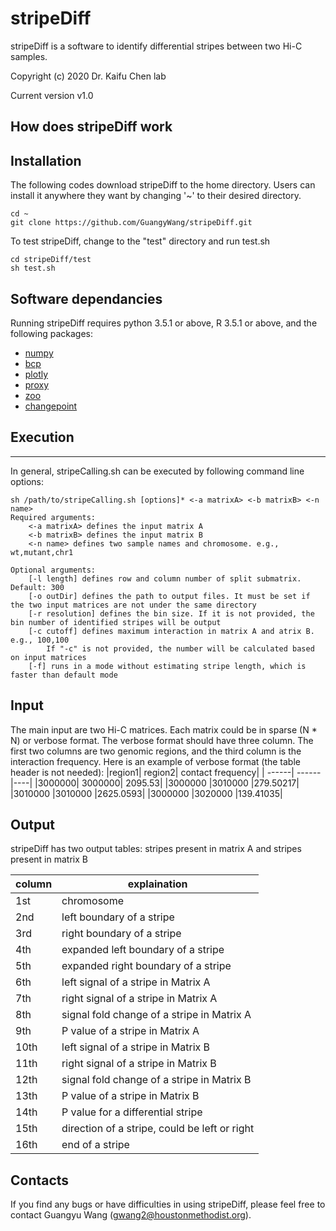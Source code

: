 # stripeDiff
stripeDiff is a software to identify differential stripes between two Hi-C samples. 

Copyright (c) 2020 Dr. Kaifu Chen lab

Current version v1.0


## How does stripeDiff work


## Installation
The following codes download stripeDiff to the home directory. Users can install it anywhere they want by changing '~' to their desired directory.

    cd ~
    git clone https://github.com/GuangyWang/stripeDiff.git
    
To test stripeDiff, change to the "test" directory and run test.sh

    cd stripeDiff/test
    sh test.sh


## Software dependancies
Running stripeDiff requires python 3.5.1 or above, R 3.5.1 or above, and the following packages:
- [numpy](https://numpy.org)
- [bcp](https://cran.r-project.org/web/packages/bcp/index.html)
- [plotly](https://cran.r-project.org/web/packages/plotly/index.html)
- [proxy](https://cran.r-project.org/web/packages/proxy/index.html)
- [zoo](https://cran.r-project.org/web/packages/zoo/index.html)
- [changepoint](https://cran.r-project.org/web/packages/changepoint/index.html)


## Execution
----------
In general, stripeCalling.sh can be executed by following command line options:

    sh /path/to/stripeCalling.sh [options]* <-a matrixA> <-b matrixB> <-n name>
    Required arguments:
        <-a matrixA> defines the input matrix A
        <-b matrixB> defines the input matrix B
        <-n name> defines two sample names and chromosome. e.g., wt,mutant,chr1
    
    Optional arguments:
        [-l length] defines row and column number of split submatrix. Default: 300 
        [-o outDir] defines the path to output files. It must be set if the two input matrices are not under the same directory
        [-r resolution] defines the bin size. If it is not provided, the bin number of identified stripes will be output
        [-c cutoff] defines maximum interaction in matrix A and atrix B. e.g., 100,100
            If "-c" is not provided, the number will be calculated based on input matrices
        [-f] runs in a mode without estimating stripe length, which is faster than default mode

## Input
The main input are two Hi-C matrices. Each matrix could be in sparse (N * N) or verbose format. The verbose format should have three column. The first two columns are two genomic regions, and the third column is the interaction frequency. Here is an example of verbose format (the table header is not needed):
|region1|	region2|	contact frequency|
| ------| ------|----|
|3000000|	3000000|	2095.53|
|3000000	|3010000	|279.50217|
|3010000	|3010000	|2625.0593|
|3000000	|3020000	|139.41035|

## Output
stripeDiff has two output tables: stripes present in matrix A and stripes present in matrix B

| column | explaination |
| ------| ------|
| 1st | chromosome |
| 2nd | left boundary of a stripe |
| 3rd | right boundary of a stripe |
| 4th | expanded left boundary of a stripe |
| 5th | expanded right boundary of a stripe |
| 6th | left signal of a stripe in Matrix A |
| 7th | right signal of a stripe in Matrix A |
| 8th | signal fold change of a stripe in Matrix A |
| 9th | P value of a stripe in Matrix A |
| 10th | left signal of a stripe in Matrix B |
| 11th | right signal of a stripe in Matrix B |
| 12th | signal fold change of a stripe in Matrix B |
| 13th | P value of a stripe in Matrix B |
| 14th | P value for a differential stripe |
| 15th | direction of a stripe, could be left or right |
| 16th | end of a stripe |


## Contacts
If you find any bugs or have difficulties in using stripeDiff, please feel free to contact Guangyu Wang (gwang2@houstonmethodist.org).
